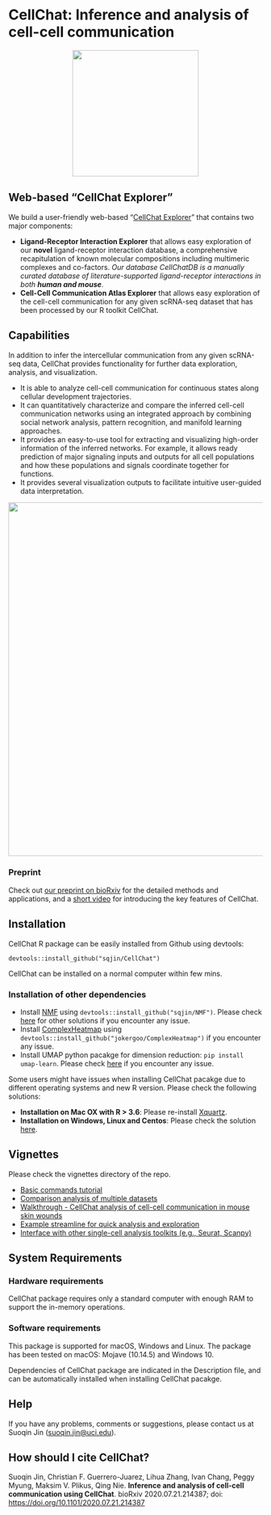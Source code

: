 # CellChat: Inference and analysis of cell-cell communication

<p align="center">
  <img width="250"  src="https://github.com/sqjin/CellChat/blob/master/CellChat_Logo.png">
</p>


## Web-based “CellChat Explorer” 

We build a user-friendly web-based “[CellChat Explorer](http://www.cellchat.org/)” that contains two major components:
- **Ligand-Receptor Interaction Explorer** that allows easy exploration of our **novel** ligand-receptor interaction database, a comprehensive recapitulation of known molecular compositions including multimeric complexes and co-factors. *Our database CellChatDB is a manually curated database of literature-supported ligand-receptor interactions in both **human and mouse***.
- **Cell-Cell Communication Atlas Explorer** that allows easy exploration of the cell-cell communication for any given scRNA-seq dataset that has been processed by our R toolkit CellChat. 

## Capabilities
In addition to infer the intercellular communication from any given scRNA-seq data, CellChat provides functionality for further data exploration, analysis, and visualization. 

- It is able to analyze cell-cell communication for continuous states along cellular development trajectories.
- It can quantitatively characterize and compare the inferred cell-cell communication networks using an integrated approach by combining social network analysis, pattern recognition, and manifold learning approaches.
- It provides an easy-to-use tool for extracting and visualizing high-order information of the inferred networks. For example, it allows ready prediction of major signaling inputs and outputs for all cell populations and how these populations and signals coordinate together for functions.
- It provides several visualization outputs to facilitate intuitive user-guided data interpretation.

<p align="center">
  <img width="700"  src="https://github.com/sqjin/CellChat/blob/master/overview_CellChat.png">
</p>

### Preprint
Check out [our preprint on bioRxiv](https://www.biorxiv.org/content/10.1101/2020.07.21.214387v1) for the detailed methods and applications, and a [short video](https://youtu.be/lag9UstpYhk) for introducing the key features of CellChat.


## Installation

CellChat R package can be easily installed from Github using devtools:  

```
devtools::install_github("sqjin/CellChat")
```
CellChat can be installed on a normal computer within few mins. 

### Installation of other dependencies
- Install [NMF](https://github.com/sqjin/NMF) using `devtools::install_github("sqjin/NMF")`. Please check [here](https://github.com/sqjin/CellChat/issues/16) for other solutions if you encounter any issue.
- Install [ComplexHeatmap](https://github.com/jokergoo/ComplexHeatmap) using `devtools::install_github("jokergoo/ComplexHeatmap")` if you encounter any issue.
- Install UMAP python pacakge for dimension reduction: ```pip install umap-learn```. Please check [here](https://github.com/lmcinnes/umap) if you encounter any issue. 

Some users might have issues when installing CellChat pacakge due to different operating systems and new R version. Please check the following solutions:

- **Installation on Mac OX with R > 3.6**: Please re-install [Xquartz](https://community.rstudio.com/t/imager-package-does-not-work-in-r-3-6-1/38119).
- **Installation on Windows, Linux and Centos**: Please check the solution [here](https://github.com/sqjin/CellChat/issues/5).  



## Vignettes
Please check the vignettes directory of the repo.

- [Basic commands tutorial](https://htmlpreview.github.io/?https://github.com/sqjin/CellChat/blob/master/vignettes/CellChat-vignette.html)
- [Comparison analysis of multiple datasets](https://htmlpreview.github.io/?https://github.com/sqjin/CellChat/blob/master/vignettes/Joint_analysis_of_multiple_datasets.html)
- [Walkthrough - CellChat analysis of cell-cell communication in mouse skin wounds](https://htmlpreview.github.io/?https://github.com/sqjin/CellChat/blob/master/vignettes/walkthrough_wound.html)
- [Example streamline for quick analysis and exploration](https://htmlpreview.github.io/?https://github.com/sqjin/CellChat/blob/master/vignettes/example_streamline_for_quick_analysis_and_exploration.html)
- [Interface with other single-cell analysis toolkits (e.g., Seurat, Scanpy)](https://htmlpreview.github.io/?https://github.com/sqjin/CellChat/blob/master/vignettes/Interface_with_other_single-cell_analysis_toolkits.html)



## System Requirements
### Hardware requirements
CellChat package requires only a standard computer with enough RAM to support the in-memory operations.

### Software requirements
This package is supported for macOS, Windows and Linux. The package has been tested on macOS: Mojave (10.14.5) and Windows 10. 

Dependencies of CellChat package are indicated in the Description file, and can be automatically installed when installing CellChat pacakge. 

## Help
If you have any problems, comments or suggestions, please contact us at Suoqin Jin (suoqin.jin@uci.edu).

## How should I cite CellChat?
Suoqin Jin, Christian F. Guerrero-Juarez, Lihua Zhang, Ivan Chang, Peggy Myung, Maksim V. Plikus, Qing Nie. **Inference and analysis of cell-cell communication using CellChat**. bioRxiv 2020.07.21.214387; doi: https://doi.org/10.1101/2020.07.21.214387


